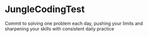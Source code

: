 # JungleCodingTest
Commit to solving one problem each day, pushing your limits and sharpening your skills with consistent daily practice
